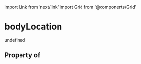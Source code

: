 import Link from 'next/link'
import Grid from '@components/Grid'

# bodyLocation

undefined

## Property of



